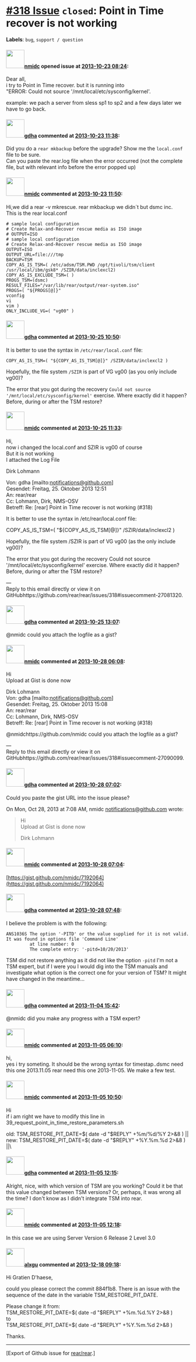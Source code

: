[\#318 Issue](https://github.com/rear/rear/issues/318) `closed`: Point in Time recover is not working
=====================================================================================================

**Labels**: `bug`, `support / question`

#### <img src="https://avatars.githubusercontent.com/u/5716557?v=4" width="50">[nmidc](https://github.com/nmidc) opened issue at [2013-10-23 08:24](https://github.com/rear/rear/issues/318):

Dear all,  
i try to Point in Time recover. but it is running into  
"ERROR: Could not source '/mnt/local/etc/sysconfig/kernel'.

example: we pach a server from sless sp1 to sp2 and a few days later we
have to go back.

#### <img src="https://avatars.githubusercontent.com/u/888633?u=cdaeb31efcc0048d3619651aa18dd4b76e636b21&v=4" width="50">[gdha](https://github.com/gdha) commented at [2013-10-23 11:38](https://github.com/rear/rear/issues/318#issuecomment-26897813):

Did you do a `rear mkbackup` before the upgrade? Show me the
`local.conf` file to be sure.  
Can you paste the rear.log file when the error occurred (not the
complete file, but with relevant info before the error popped up)

#### <img src="https://avatars.githubusercontent.com/u/5716557?v=4" width="50">[nmidc](https://github.com/nmidc) commented at [2013-10-23 11:50](https://github.com/rear/rear/issues/318#issuecomment-26898445):

Hi,we did a rear -v mkrescue. rear mkbackup we didn´t but dsmc inc.  
This is the rear local.conf

    # sample local configuration
    # Create Relax-and-Recover rescue media as ISO image
    # OUTPUT=ISO
    # sample local configuration
    # Create Relax-and-Recover rescue media as ISO image
    OUTPUT=ISO
    OUTPUT_URL=file:///tmp
    BACKUP=TSM
    COPY_AS_IS_TSM=( /etc/adsm/TSM.PWD /opt/tivoli/tsm/client /usr/local/ibm/gsk8* /SZIR/data/inclexcl2)
    COPY_AS_IS_EXCLUDE_TSM=( )
    PROGS_TSM=(dsmc)
    RESULT_FILES="/var/lib/rear/output/rear-system.iso"
    PROGS=( "${PROGS[@]}"
    vconfig
    vi
    vim )
    ONLY_INCLUDE_VG=( "vg00" )

#### <img src="https://avatars.githubusercontent.com/u/888633?u=cdaeb31efcc0048d3619651aa18dd4b76e636b21&v=4" width="50">[gdha](https://github.com/gdha) commented at [2013-10-25 10:50](https://github.com/rear/rear/issues/318#issuecomment-27081320):

It is better to use the syntax in `/etc/rear/local.conf` file:

    COPY_AS_IS_TSM=( "${COPY_AS_IS_TSM[@]}" /SZIR/data/inclexcl2 )

Hopefully, the file system `/SZIR` is part of VG vg00 (as you only
include vg00)?

The error that you got during the recovery
`Could not source '/mnt/local/etc/sysconfig/kernel'` exercise. Where
exactly did it happen? Before, during or after the TSM restore?

#### <img src="https://avatars.githubusercontent.com/u/5716557?v=4" width="50">[nmidc](https://github.com/nmidc) commented at [2013-10-25 11:33](https://github.com/rear/rear/issues/318#issuecomment-27083386):

Hi,  
now i changed the local.conf and SZIR is vg00 of course  
But it is not working  
I attached the Log File

Dirk Lohmann

Von: gdha \[mailto:<notifications@github.com>\]  
Gesendet: Freitag, 25. Oktober 2013 12:51  
An: rear/rear  
Cc: Lohmann, Dirk, NMS-OSV  
Betreff: Re: \[rear\] Point in Time recover is not working (\#318)

It is better to use the syntax in /etc/rear/local.conf file:

COPY\_AS\_IS\_TSM=( "${COPY\_AS\_IS\_TSM\[@\]}" /SZIR/data/inclexcl2 )

Hopefully, the file system /SZIR is part of VG vg00 (as the only include
vg00)?

The error that you got during the recovery Could not source
'/mnt/local/etc/sysconfig/kernel' exercise. Where exactly did it happen?
Before, during or after the TSM restore?

—  
Reply to this email directly or view it on
GitHubhttps://github.com/rear/rear/issues/318\#issuecomment-27081320.

#### <img src="https://avatars.githubusercontent.com/u/888633?u=cdaeb31efcc0048d3619651aa18dd4b76e636b21&v=4" width="50">[gdha](https://github.com/gdha) commented at [2013-10-25 13:07](https://github.com/rear/rear/issues/318#issuecomment-27090099):

@nmidc could you attach the logfile as a gist?

#### <img src="https://avatars.githubusercontent.com/u/5716557?v=4" width="50">[nmidc](https://github.com/nmidc) commented at [2013-10-28 06:08](https://github.com/rear/rear/issues/318#issuecomment-27191124):

Hi  
Upload at Gist is done now

Dirk Lohmann  
Von: gdha \[mailto:<notifications@github.com>\]  
Gesendet: Freitag, 25. Oktober 2013 15:08  
An: rear/rear  
Cc: Lohmann, Dirk, NMS-OSV  
Betreff: Re: \[rear\] Point in Time recover is not working (\#318)

@nmidchttps://github.com/nmidc could you attach the logfile as a gist?

—  
Reply to this email directly or view it on
GitHubhttps://github.com/rear/rear/issues/318\#issuecomment-27090099.

#### <img src="https://avatars.githubusercontent.com/u/888633?u=cdaeb31efcc0048d3619651aa18dd4b76e636b21&v=4" width="50">[gdha](https://github.com/gdha) commented at [2013-10-28 07:02](https://github.com/rear/rear/issues/318#issuecomment-27192433):

Could you paste the gist URL into the issue please?

On Mon, Oct 28, 2013 at 7:08 AM, nmidc <notifications@github.com> wrote:

> Hi  
> Upload at Gist is done now
>
> Dirk Lohmann

#### <img src="https://avatars.githubusercontent.com/u/5716557?v=4" width="50">[nmidc](https://github.com/nmidc) commented at [2013-10-28 07:04](https://github.com/rear/rear/issues/318#issuecomment-27192502):

[https://gist.github.com/nmidc/7192064](https://gist.github.com/nmidc/7192064)

#### <img src="https://avatars.githubusercontent.com/u/888633?u=cdaeb31efcc0048d3619651aa18dd4b76e636b21&v=4" width="50">[gdha](https://github.com/gdha) commented at [2013-10-28 07:48](https://github.com/rear/rear/issues/318#issuecomment-27193873):

I believe the problem is with the following:

    ANS1036S The option '-PITD' or the value supplied for it is not valid. It was found in options file 'Command Line'
             at line number: 0
             The complete entry: '-pitd=10/20/2013'

TSM did not restore anything as it did not like the option `-pitd` I'm
not a TSM expert, but if I were you I would dig into the TSM manuals and
investigate what option is the correct one for your version of TSM? It
might have changed in the meantime...

#### <img src="https://avatars.githubusercontent.com/u/888633?u=cdaeb31efcc0048d3619651aa18dd4b76e636b21&v=4" width="50">[gdha](https://github.com/gdha) commented at [2013-11-04 15:42](https://github.com/rear/rear/issues/318#issuecomment-27694632):

@nmidc did you make any progress with a TSM expert?

#### <img src="https://avatars.githubusercontent.com/u/5716557?v=4" width="50">[nmidc](https://github.com/nmidc) commented at [2013-11-05 06:10](https://github.com/rear/rear/issues/318#issuecomment-27749854):

hi,  
yes i try someting. It should be the wrong syntax for timestap..dsmc
need this one 2013.11.05 rear need this one 2013-11-05. We make a few
test.

#### <img src="https://avatars.githubusercontent.com/u/5716557?v=4" width="50">[nmidc](https://github.com/nmidc) commented at [2013-11-05 10:50](https://github.com/rear/rear/issues/318#issuecomment-27763404):

Hi  
if i am right we have to modify this line in
39\_request\_point\_in\_time\_restore\_parameters.sh

old: TSM\_RESTORE\_PIT\_DATE=$( date -d "$REPLY" +%m/%d/%Y 2&gt;&8 )
||  
new: TSM\_RESTORE\_PIT\_DATE=$( date -d "$REPLY" +%Y.%m.%d 2&gt;&8 )
||\\

#### <img src="https://avatars.githubusercontent.com/u/888633?u=cdaeb31efcc0048d3619651aa18dd4b76e636b21&v=4" width="50">[gdha](https://github.com/gdha) commented at [2013-11-05 12:15](https://github.com/rear/rear/issues/318#issuecomment-27767997):

Alright, nice, with which version of TSM are you working? Could it be
that this value changed between TSM versions? Or, perhaps, it was wrong
all the time? I don't know as I didn't integrate TSM into rear.

#### <img src="https://avatars.githubusercontent.com/u/5716557?v=4" width="50">[nmidc](https://github.com/nmidc) commented at [2013-11-05 12:18](https://github.com/rear/rear/issues/318#issuecomment-27768151):

In this case we are using Server Version 6 Release 2 Level 3.0

#### <img src="https://avatars.githubusercontent.com/u/5547258?v=4" width="50">[alxgu](https://github.com/alxgu) commented at [2013-12-18 09:18](https://github.com/rear/rear/issues/318#issuecomment-30826956):

Hi Gratien D'haese,

could you please correct the commit 884f1b8. There is an issue with the
sequence of the date in the variable TSM\_RESTORE\_PIT\_DATE.

Please change it from:  
TSM\_RESTORE\_PIT\_DATE=$( date -d "$REPLY" +%m.%d.%Y 2&gt;&8 )  
to  
TSM\_RESTORE\_PIT\_DATE=$( date -d "$REPLY" +%Y.%m.%d 2&gt;&8 )

Thanks.

------------------------------------------------------------------------

\[Export of Github issue for
[rear/rear](https://github.com/rear/rear).\]

